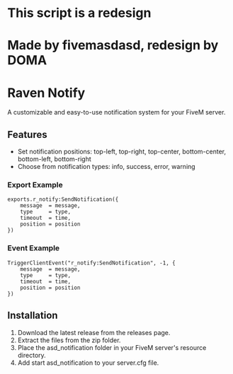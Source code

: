 # This script is a redesign
# Made by fivemasdasd, redesign by DOMA
# Raven Notify
A customizable and easy-to-use notification system for your FiveM server.

## Features
- Set notification positions: top-left, top-right, top-center, bottom-center, bottom-left, bottom-right
- Choose from notification types: info, success, error, warning

### Export Example
```
exports.r_notify:SendNotification({
    message  = message,
    type     = type,
    timeout  = time,
    position = position
})
```

### Event Example
```
TriggerClientEvent("r_notify:SendNotification", -1, {
    message  = message,
    type     = type,
    timeout  = time,
    position = position
})
```

## Installation
1. Download the latest release from the releases page.
2. Extract the files from the zip folder.
3. Place the asd_notification folder in your FiveM server's resource directory.
4. Add start asd_notification to your server.cfg file.
